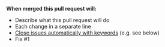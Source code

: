 **When merged this pull request will:**
- Describe what this pull request will do
- Each change in a separate line
- [Close issues automatically with keywords](https://help.github.com/articles/closing-issues-using-keywords/) (e.g. see below)
- Fix #1
